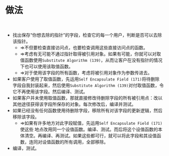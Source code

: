 # 做法

<br>

- 找出保存“你想去除的指针”的字段，检查它的每一个用户，判断是否可以去除该指针。
  - ⇒不但要检查直接访问点，也要检查调用这些直接访问点的函数。
  - ⇒考虑有无可能不通过指针取得被引用对象。如果有可能，你就可以对取值函数使用`Substitute Algorithm (139)`，从而让客户在没有指针的情况下也可以使用该取值函数。
  - ⇒对于使用该字段的所有函数，考虑将被引用对象作为参数传进去。
- 如果客户使用了取值函数，先运用`Self Encapsulate Field (171)`将待删除字段自我封装起来，然后使用`Substitute Algorithm (139)`对付取值函数，令它不再使用该字段。然后编译、测试。
- 如果客户并未使用取值函数，那就直接修改待删除字段的所有被引用点：改以其他途径获得该字段所保存的对象。每次修改后，编译并测试。
- 如果已经没有任何函数使用待删除字段，移除所有对该字段的更新逻辑，然后移除该字段。
  - ⇒如果有许多地方对此字段赋值，先运用`Self Encapsulate Field (171)`使这些 地点改用同一个设值函数。编译、测试。而后将这个设值函数的本体清空。再编译、再测试。如果这些都可行，就可以将此字段和其设值函数，连同对设值函数的所有调用，全部移除。
- 编译，测试。 

<br>

